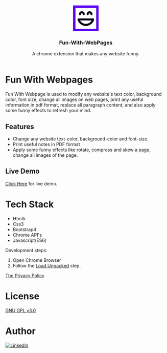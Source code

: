 <!-- PROJECT LOGO -->
<br />
<p align="center">
  <a href="https://github.com/shubhamkhunt04/mood-enhancer-player">
    <img src="icons/icon128.png" alt="Logo" width="80" height="80">
  </a>

  <h3 align="center">Fun-With-WebPages</h3>

  <p align="center">
    A chrome extension that makes any website funny.
    <br />
    <br />

<!-- ABOUT THE PROJECT -->

# Fun With Webpages

Fun With Webpage is used to modify any website's text color, background color, font size, change all images on web pages, print any useful information in pdf format, replace all paragraph content, and also apply some funny effects to refresh your mind.

## Features

- Change any website text-color, background-color and font-size.
- Print useful notes in PDF format
- Apply some funny effects like rotate, compress and skew a page, change all images of the page.

## Live Demo

[Click Here](https://www.linkedin.com/posts/shubhamkhunt_chromeextension-extension-chrome-activity-6666580204309352448-Fl8s) for live demo.

# Tech Stack

- Html5
- Css3
- Bootstrap4
- Chrome API's
- Javascript(ES6)
  
Development steps:

1. Open Chrome Browser
2. Follow the [Load Unpacked](https://developer.chrome.com/extensions/getstarted#manifest) step.

[The Privacy Policy](./PrivacyPolicy.md)

# License

[GNU GPL v3.0](https://www.gnu.org/licenses/gpl-3.0.html)

# Author

[![LinkedIn](https://img.shields.io/badge/connect-%40shubhamkhunt-%230077B5?style=flat&logo=LinkedIn)](https://www.linkedin.com/in/shubhamkhunt/)
